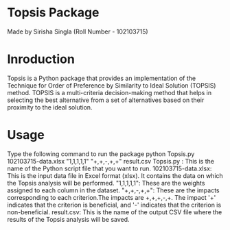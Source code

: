 # Topsis Package
Made by Sirisha Singla (Roll Number - 102103715)

# Inroduction
Topsis is a Python package that provides an implementation of the Technique for Order of Preference by Similarity to Ideal Solution (TOPSIS) method. TOPSIS is a multi-criteria decision-making method that helps in selecting the best alternative from a set of alternatives based on their proximity to the ideal solution.

# Usage 
Type the following command to run the package 
python Topsis.py 102103715-data.xlsx "1,1,1,1,1" "+,+,-,+,+" result.csv
Topsis.py : This is the name of the Python script file that you want to run.
102103715-data.xlsx: This is the input data file in Excel format (xlsx). It contains the data on which the Topsis analysis will be performed.
"1,1,1,1,1": These are the weights assigned to each column in the dataset. 
"+,+,-,+,+": These are the impacts corresponding to each criterion.The impacts are +,+,+,-,+. The impact '+' indicates that the criterion is beneficial, and '-' indicates that the criterion is non-beneficial.
result.csv: This is the name of the output CSV file where the results of the Topsis analysis will be saved.

